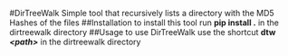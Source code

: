 #DirTreeWalk
Simple tool that recursively lists a directory with the MD5 Hashes of the files
##Installation
to install this tool run <b>pip install .</b> in the dirtreewalk directory
##Usage
to use DirTreeWalk use the shortcut <b>dtw <i>\<path></i></b> in the dirtreewalk directory

